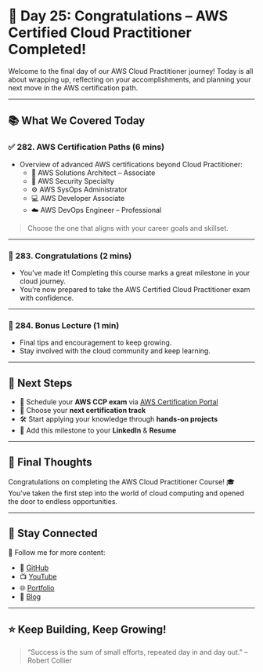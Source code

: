 # 🎉 Day 25: Congratulations – AWS Certified Cloud Practitioner Completed!

Welcome to the final day of our AWS Cloud Practitioner journey! Today is all about wrapping up, reflecting on your accomplishments, and planning your next move in the AWS certification path.

---

## 📚 What We Covered Today

### ✅ 282. AWS Certification Paths (6 mins)
- Overview of advanced AWS certifications beyond Cloud Practitioner:
  - 🧠 AWS Solutions Architect – Associate
  - 🔐 AWS Security Specialty
  - ⚙️ AWS SysOps Administrator
  - 💻 AWS Developer Associate
  - ☁️ AWS DevOps Engineer – Professional

> Choose the one that aligns with your career goals and skillset.

---

### 🎉 283. Congratulations (2 mins)
- You’ve made it! Completing this course marks a great milestone in your cloud journey.
- You’re now prepared to take the AWS Certified Cloud Practitioner exam with confidence.

---

### 🎁 284. Bonus Lecture (1 min)
- Final tips and encouragement to keep growing.
- Stay involved with the cloud community and keep learning.

---

## 📌 Next Steps

- 📄 Schedule your **AWS CCP exam** via [AWS Certification Portal](https://www.aws.training/certification)
- 🎯 Choose your **next certification track**
- 🛠 Start applying your knowledge through **hands-on projects**
- 💼 Add this milestone to your **LinkedIn** & **Resume**

---

## 🌟 Final Thoughts

Congratulations on completing the AWS Cloud Practitioner Course! 🎓  
You've taken the first step into the world of cloud computing and opened the door to endless opportunities.

---

## 🙌 Stay Connected

📌 Follow me for more content:
- 🔗 [GitHub](https://github.com/tanvirmulla11)
- 📺 [YouTube](https://www.youtube.com/@DevOpsWithUs)
- 🌐 [Portfolio](https://tanvirmulla-portfolio.netlify.app/)
- 📝 [Blog](https://dev.to/tanvirmulla11)

---

## ⭐ Keep Building, Keep Growing!

> “Success is the sum of small efforts, repeated day in and day out.” – Robert Collier


